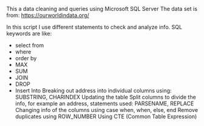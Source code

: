 This a data cleaning and queries using Microsoft SQL Server
The data set is from: https://ourworldindata.org/

In this script I use different statements to check and analyze info.
SQL keywords are like:
 - select from
 - where
 - order by
 - MAX
 - SUM
 - JOIN
 - DROP
 - Insert Into
Breaking out address into individual columns using:
 SUBSTRING, CHARINDEX
Updating the table
Split columns to divide the info, for example an address, statements used:
 PARSENAME, REPLACE
Changing info of the columns using case when, when, else, end
Remove duplicates using ROW_NUMBER
Using CTE (Common Table Expression)



